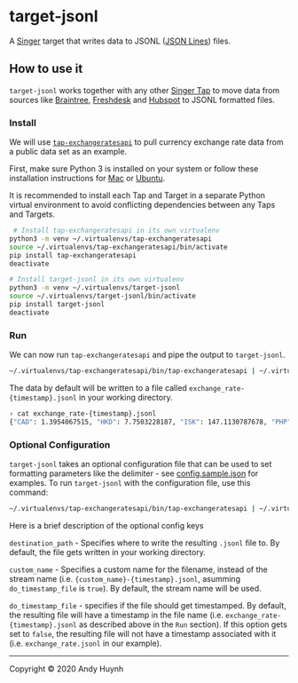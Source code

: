 # target-jsonl

A [Singer](https://singer.io) target that writes data to JSONL ([JSON Lines](http://jsonlines.org/)) files.

## How to use it

`target-jsonl` works together with any other [Singer Tap] to move data from sources like [Braintree], [Freshdesk] and [Hubspot] to JSONL formatted files.

### Install

We will use [`tap-exchangeratesapi`][Exchangeratesapi] to pull currency exchange rate data from a public data set as an example.

First, make sure Python 3 is installed on your system or follow these installation instructions for [Mac] or [Ubuntu].

It is recommended to install each Tap and Target in a separate Python virtual environment to avoid conflicting dependencies between any Taps and Targets.

```bash
 # Install tap-exchangeratesapi in its own virtualenv
python3 -m venv ~/.virtualenvs/tap-exchangeratesapi
source ~/.virtualenvs/tap-exchangeratesapi/bin/activate
pip install tap-exchangeratesapi
deactivate

# Install target-jsonl in its own virtualenv
python3 -m venv ~/.virtualenvs/target-jsonl
source ~/.virtualenvs/target-jsonl/bin/activate
pip install target-jsonl
deactivate
```

### Run

We can now run `tap-exchangeratesapi` and pipe the output to `target-jsonl`.

```bash
~/.virtualenvs/tap-exchangeratesapi/bin/tap-exchangeratesapi | ~/.virtualenvs/target-jsonl/bin/target-jsonl
```

The data by default will be written to a file called `exchange_rate-{timestamp}.jsonl` in your working directory.

```bash
› cat exchange_rate-{timestamp}.jsonl
{"CAD": 1.3954067515, "HKD": 7.7503228187, "ISK": 147.1130787678, "PHP": 50.5100534957, "DKK": 6.8779745434, "HUF": 327.9376498801, "CZK": 25.018446781, "GBP": 0.8059214167, "RON": 4.4673491976, "SEK": 9.9002029146, "IDR": 15321.0016602103, "INR": 75.6516325401, "BRL": 5.4711307877, "RUB": 73.6220254566, "HRK": 6.9765725881, "JPY": 106.548607268, "THB": 32.420217672, "CHF": 0.9750046117, "EUR": 0.9223390518, "MYR": 4.3475373547, "BGN": 1.8039107176, "TRY": 6.988286294, "CNY": 7.0764619074, "NOK": 10.3973436635, "NZD": 1.6446227633, "ZAR": 18.4316546763, "USD": 1.0, "MXN": 24.1217487548, "SGD": 1.4152370411, "AUD": 1.5361556908, "ILS": 3.5102379635, "KRW": 1218.9540675152, "PLN": 4.1912931194, "date": "2020-04-29T00:00:00Z"}
```

### Optional Configuration

`target-jsonl` takes an optional configuration file that can be used to set formatting parameters like the delimiter - see [config.sample.json](config.sample.json) for examples. To run `target-jsonl` with the configuration file, use this command:

```bash
~/.virtualenvs/tap-exchangeratesapi/bin/tap-exchangeratesapi | ~/.virtualenvs/target-jsonl/bin/target-jsonl -c my-config.json
```

Here is a brief description of the optional config keys

`destination_path` - Specifies where to write the resulting `.jsonl` file to. By default, the file gets written in your working directory.

`custom_name` - Specifies a custom name for the filename, instead of the stream name (i.e. `{custom_name}-{timestamp}.jsonl`, asumming `do_timestamp_file` is `true`). By default, the stream name will be used.

`do_timestamp_file` - specifies if the file should get timestamped. By default, the resulting file will have a timestamp in the file name (i.e. `exchange_rate-{timestamp}.jsonl` as described above in the `Run` section). If this option gets set to `false`, the resulting file will not have a timestamp associated with it (i.e. `exchange_rate.jsonl` in our example).

---

Copyright &copy; 2020 Andy Huynh

[Singer Tap]: https://singer.io
[Braintree]: https://github.com/singer-io/tap-braintree
[Freshdesk]: https://github.com/singer-io/tap-freshdesk
[Hubspot]: https://github.com/singer-io/tap-hubspot
[Exchangeratesapi]: https://github.com/singer-io/tap-exchangeratesapi
[Mac]: http://docs.python-guide.org/en/latest/starting/install3/osx/
[Ubuntu]: https://www.digitalocean.com/community/tutorials/how-to-install-python-3-and-set-up-a-local-programming-environment-on-ubuntu-16-04